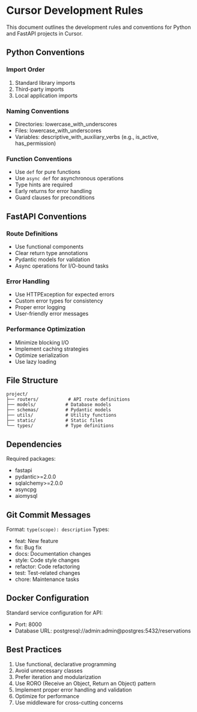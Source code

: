 # Cursor Development Rules

This document outlines the development rules and conventions for Python and FastAPI projects in Cursor.

## Python Conventions

### Import Order
1. Standard library imports
2. Third-party imports
3. Local application imports

### Naming Conventions
- Directories: lowercase_with_underscores
- Files: lowercase_with_underscores
- Variables: descriptive_with_auxiliary_verbs (e.g., is_active, has_permission)

### Function Conventions
- Use `def` for pure functions
- Use `async def` for asynchronous operations
- Type hints are required
- Early returns for error handling
- Guard clauses for preconditions

## FastAPI Conventions

### Route Definitions
- Use functional components
- Clear return type annotations
- Pydantic models for validation
- Async operations for I/O-bound tasks

### Error Handling
- Use HTTPException for expected errors
- Custom error types for consistency
- Proper error logging
- User-friendly error messages

### Performance Optimization
- Minimize blocking I/O
- Implement caching strategies
- Optimize serialization
- Use lazy loading

## File Structure
```
project/
├── routers/           # API route definitions
├── models/           # Database models
├── schemas/          # Pydantic models
├── utils/            # Utility functions
├── static/           # Static files
└── types/            # Type definitions
```

## Dependencies
Required packages:
- fastapi
- pydantic>=2.0.0
- sqlalchemy>=2.0.0
- asyncpg
- aiomysql

## Git Commit Messages
Format: `type(scope): description`
Types:
- feat: New feature
- fix: Bug fix
- docs: Documentation changes
- style: Code style changes
- refactor: Code refactoring
- test: Test-related changes
- chore: Maintenance tasks

## Docker Configuration
Standard service configuration for API:
- Port: 8000
- Database URL: postgresql://admin:admin@postgres:5432/reservations

## Best Practices
1. Use functional, declarative programming
2. Avoid unnecessary classes
3. Prefer iteration and modularization
4. Use RORO (Receive an Object, Return an Object) pattern
5. Implement proper error handling and validation
6. Optimize for performance
7. Use middleware for cross-cutting concerns 
